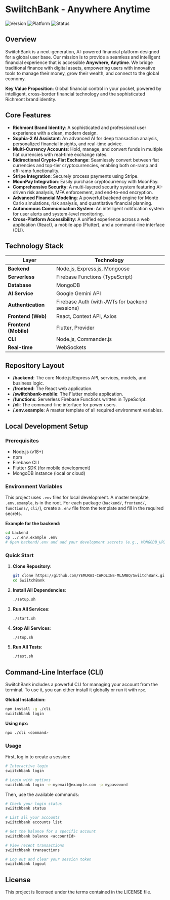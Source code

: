 # SwiitchBank - Anywhere Anytime

![Version](https://img.shields.io/badge/Version-1.0.0-blue.svg)
![Platform](https://img.shields.io/badge/Platform-Node.js%20|%20React%20|%20Flutter-brightgreen.svg)
![Status](https://img.shields.io/badge/Status-Live-green.svg)

## Overview

SwiitchBank is a next-generation, AI-powered financial platform designed for a global user base. Our mission is to provide a seamless and intelligent financial experience that is accessible **Anywhere, Anytime**. We bridge traditional finance with digital assets, empowering users with innovative tools to manage their money, grow their wealth, and connect to the global economy.

**Key Value Proposition**: Global financial control in your pocket, powered by intelligent, cross-border financial technology and the sophisticated Richmont brand identity.

## Core Features

-   **Richmont Brand Identity**: A sophisticated and professional user experience with a clean, modern design.
-   **Sophia-2 AI Assistant**: An advanced AI for deep transaction analysis, personalized financial insights, and real-time advice.
-   **Multi-Currency Accounts**: Hold, manage, and convert funds in multiple fiat currencies with real-time exchange rates.
-   **Bidirectional Crypto-Fiat Exchange**: Seamlessly convert between fiat currencies and top-tier cryptocurrencies, enabling both on-ramp and off-ramp functionality.
-   **Stripe Integration**: Securely process payments using Stripe.
-   **MoonPay Integration**: Easily purchase cryptocurrency with MoonPay.
-   **Comprehensive Security**: A multi-layered security system featuring AI-driven risk analysis, MFA enforcement, and end-to-end encryption.
-   **Advanced Financial Modeling**: A powerful backend engine for Monte Carlo simulations, risk analysis, and quantitative financial planning.
-   **Autonomous Communication System**: An intelligent notification system for user alerts and system-level monitoring.
-   **Cross-Platform Accessibility**: A unified experience across a web application (React), a mobile app (Flutter), and a command-line interface (CLI).

## Technology Stack

| Layer                | Technology                                        |
| -------------------- | ------------------------------------------------- |
| **Backend**          | Node.js, Express.js, Mongoose                     |
| **Serverless**       | Firebase Functions (TypeScript)                   |
| **Database**         | MongoDB                                           |
| **AI Service**       | Google Gemini API                                 |
| **Authentication**   | Firebase Auth (with JWTs for backend sessions)    |
| **Frontend (Web)**   | React, Context API, Axios                         |
| **Frontend (Mobile)**| Flutter, Provider                                 |
| **CLI**              | Node.js, Commander.js                             |
| **Real-time**        | WebSockets                                        |

## Repository Layout

-   **/backend**: The core Node.js/Express API, services, models, and business logic.
-   **/frontend**: The React web application.
-   **/swiitchbank-mobile**: The Flutter mobile application.
-   **/functions**: Serverless Firebase Functions written in TypeScript.
-   **/cli**: The command-line interface for power users.
-   **/.env.example**: A master template of all required environment variables.

## Local Development Setup

### Prerequisites

-   Node.js (v18+)
-   npm
-   Firebase CLI
-   Flutter SDK (for mobile development)
-   MongoDB instance (local or cloud)

### Environment Variables

This project uses `.env` files for local development. A master template, `.env.example`, is in the root. For each package (`backend/`, `frontend/`, `functions/`, `cli/`), create a `.env` file from the template and fill in the required secrets.

**Example for the backend:**
```bash
cd backend
cp ../.env.example .env
# Open backend/.env and add your development secrets (e.g., MONGODB_URI, GEMINI_API_KEY, STRIPE_SECRET_KEY, MOONPAY_API_KEY)
```

### Quick Start

1.  **Clone Repository**:
    ```bash
    git clone https://github.com/YEMURAI-CAROLINE-MLAMBO/SwiitchBank.git
    cd SwiitchBank
    ```

2.  **Install All Dependencies**:
    ```bash
    ./setup.sh
    ```

3.  **Run All Services**:
    ```bash
    ./start.sh
    ```

4.  **Stop All Services**:
    ```bash
    ./stop.sh
    ```

5.  **Run All Tests**:
    ```bash
    ./test.sh
    ```

## Command-Line Interface (CLI)

SwiitchBank includes a powerful CLI for managing your account from the terminal. To use it, you can either install it globally or run it with `npx`.

**Global Installation:**
```bash
npm install -g ./cli
swiitchbank login
```

**Using npx:**
```bash
npx ./cli <command>
```

### Usage

First, log in to create a session:
```bash
# Interactive login
swiitchbank login

# Login with options
swiitchbank login -e myemail@example.com -p mypassword
```

Then, use the available commands:
```bash
# Check your login status
swiitchbank status

# List all your accounts
swiitchbank accounts list

# Get the balance for a specific account
swiitchbank balance <accountId>

# View recent transactions
swiitchbank transactions

# Log out and clear your session token
swiitchbank logout
```

## License

This project is licensed under the terms contained in the LICENSE file.
